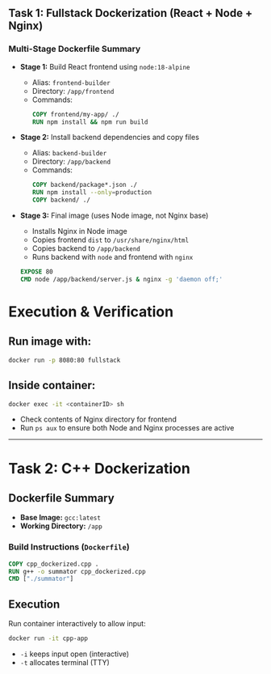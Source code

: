 ## Task 1: Fullstack Dockerization (React + Node + Nginx)

### Multi-Stage Dockerfile Summary

- **Stage 1:** Build React frontend using `node:18-alpine`
  - Alias: `frontend-builder`
  - Directory: `/app/frontend`
  - Commands:
    ```Dockerfile
    COPY frontend/my-app/ ./
    RUN npm install && npm run build
    ```

- **Stage 2:** Install backend dependencies and copy files
  - Alias: `backend-builder`
  - Directory: `/app/backend`
  - Commands:
    ```Dockerfile
    COPY backend/package*.json ./
    RUN npm install --only=production
    COPY backend/ ./
    ```

- **Stage 3:** Final image (uses Node image, not Nginx base)
  - Installs Nginx in Node image
  - Copies frontend `dist` to `/usr/share/nginx/html`
  - Copies backend to `/app/backend`
  - Runs backend with `node` and frontend with `nginx`

  ```Dockerfile
  EXPOSE 80
  CMD node /app/backend/server.js & nginx -g 'daemon off;'

# Execution & Verification

## Run image with:

```bash
docker run -p 8080:80 fullstack
```

## Inside container:

```bash
docker exec -it <containerID> sh
```

- Check contents of Nginx directory for frontend
- Run `ps aux` to ensure both Node and Nginx processes are active

---

# Task 2: C++ Dockerization

## Dockerfile Summary

- **Base Image:** `gcc:latest`
- **Working Directory:** `/app`

### Build Instructions (`Dockerfile`)

```Dockerfile
COPY cpp_dockerized.cpp .
RUN g++ -o summator cpp_dockerized.cpp
CMD ["./summator"]
```

## Execution

Run container interactively to allow input:

```bash
docker run -it cpp-app
```

- `-i` keeps input open (interactive)
- `-t` allocates terminal (TTY)
